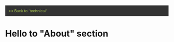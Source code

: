 <style>
    .back-button {
        display: block;
        width: 100%;
        padding: 10px;
        background-color: #333;
        color: #bada55;
        text-align: left;
        text-decoration: none;
        font-size: 12px;
        top: -10px
    }
</style>

<a href="https://ritwickmanatkar.github.io/blog/technical/" class="back-button"> << Back to 
'technical'</a>

<h1>
    Hello to "About" section
</h1>